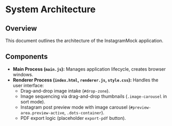 # System Architecture

## Overview

This document outlines the architecture of the InstagramMock application.

## Components

- **Main Process (`main.js`):** Manages application lifecycle, creates browser windows.
- **Renderer Process (`index.html`, `renderer.js`, `style.css`):** Handles the user interface:
  - Drag-and-drop image intake (`#drop-zone`).
  - Image sequencing via drag-and-drop thumbnails (`.image-carousel` in sort mode).
  - Instagram post preview mode with image carousel (`#preview-area.preview-active`, `.dots-container`).
  - PDF export logic (placeholder `export-pdf` button). 